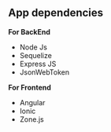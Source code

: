 ## App dependencies

**For BackEnd**

- Node Js
- Sequelize
- Express JS
- JsonWebToken

**For Frontend**

- Angular
- Ionic
- Zone.js
